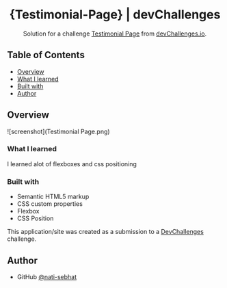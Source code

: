 <!-- Please update value in the {}  -->

<h1 align="center">{Testimonial-Page} | devChallenges</h1>

<div align="center">
   Solution for a challenge <a href="https://devchallenges.io/challenge/testimonial-page" target="_blank">Testimonial Page</a> from <a href="http://devchallenges.io" target="_blank">devChallenges.io</a>.
</div>



<!-- TABLE OF CONTENTS -->

## Table of Contents

- [Overview](#overview)
- [What I learned](#what-i-learned)
- [Built with](#built-with)
- [Author](#author)


<!-- OVERVIEW -->

## Overview

![screenshot](Testimonial Page.png)



### What I learned

I learned alot of flexboxes and css positioning 



### Built with

<!-- This section should list any major frameworks that you built your project using. Here are a few examples.-->

- Semantic HTML5 markup
- CSS custom properties
- Flexbox
- CSS Position




This application/site was created as a submission to a [DevChallenges](https://devchallenges.io/challenges-dashboard) challenge.



## Author


- GitHub [@nati-sebhat](https://{github.com/nati-sebhat})
